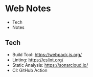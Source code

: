 # Web Notes
- Tech
- Notes


## Tech
- Build Tool: https://webpack.js.org/
- Linting: https://eslint.org/
- Static Analysis: https://sonarcloud.io/
- CI: GitHub Action
